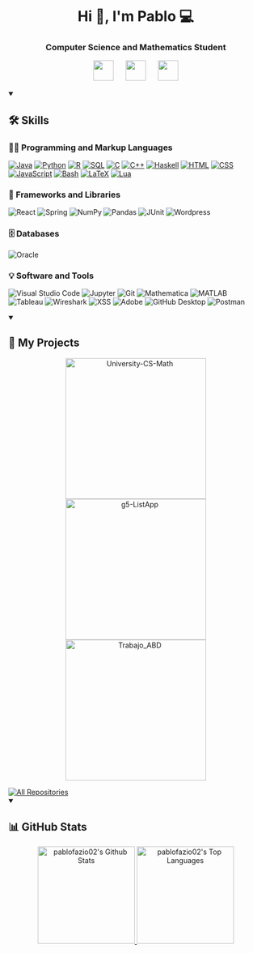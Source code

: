 <h1 align="center">Hi 👋, I'm Pablo 💻</h1>
<h3 align="center">Computer Science and Mathematics Student</h3>

<!-- Social icons section -->
<p align="center">
  <a href="mailto:pablofazio02@gmail.com"><img width="40px" src="https://img.icons8.com/color/48/000000/gmail--v1.png"></a>&nbsp;&nbsp;&nbsp;&nbsp;&nbsp;
  <a href="https://linkedin.com/in/pablofazioa"><img width="40px" src="https://cdn.jsdelivr.net/gh/devicons/devicon/icons/linkedin/linkedin-original.svg"></a>&nbsp;&nbsp;&nbsp;&nbsp;&nbsp;
  <a href="https://github.com/pablofazio02"><img width="40px" src="https://cdn.jsdelivr.net/gh/devicons/devicon/icons/github/github-original.svg"></a>
</p>

<details open>
  <summary><h2>🛠️ Skills</h2></summary>
  <!-- Algunos badges son de https://github.com/Ileriayo/markdown-badges -->

  <h3>👨‍💻 Programming and Markup Languages</h3>
  <p>
      <p>
      <a href="https://github.com/search?q=user%3Apablofazio02+language%3AJava"><img alt="Java" src="https://custom-icon-badges.demolab.com/badge/Java-007396.svg?logo=java&logoColor=white"></a>
      <a href="https://github.com/search?q=user%3Apablofazio02+language%3APython"><img alt="Python" src="https://img.shields.io/badge/Python-14354C.svg?logo=python&logoColor=white"></a>
      <a href="https://github.com/search?q=user%3Apablofazio02+language%3AR"><img alt="R" src="https://img.shields.io/badge/R-276DC3.svg?logo=r&logoColor=white"></a>
      <a href="https://github.com/search?q=user%3Apablofazio02+language%3ASQL"><img alt="SQL" src="https://img.shields.io/badge/SQL-4479A1.svg?logo=postgresql&logoColor=white"></a>
      <a href="https://github.com/search?q=user%3Apablofazio02+language%3AC"><img alt="C" src="https://img.shields.io/badge/C-03599C.svg?logo=c&logoColor=white"></a>
      <a href="https://github.com/search?q=user%3Apablofazio02+language%3AC%2B%2B"><img alt="C++" src="https://img.shields.io/badge/C++-9C033A.svg?logo=cpp&logoColor=white"></a>
      <a href="https://github.com/search?q=user%3Apablofazio02+language%3AHaskell"><img alt="Haskell" src="https://img.shields.io/badge/Haskell-5D4F85.svg?logo=haskell&logoColor=white"></a>
      <a href="https://github.com/search?q=user%3Apablofazio02+language%3AHTML"><img alt="HTML" src="https://img.shields.io/badge/HTML-E34F26.svg?logo=html5&logoColor=white"></a>
      <a href="https://github.com/search?q=user%3Apablofazio02+language%3ACSS"><img alt="CSS" src="https://img.shields.io/badge/CSS-1572B6.svg?logo=css3&logoColor=white"></a>
      <a href="https://github.com/search?q=user%3Apablofazio02+language%3AJavaScript"><img alt="JavaScript" src="https://img.shields.io/badge/JavaScript-F7DF1E.svg?logo=javascript&logoColor=black"></a>
      <a href="https://github.com/search?q=user%3Apablofazio02+language%3ABash"><img alt="Bash" src="https://img.shields.io/badge/Bash-121011.svg?logo=gnu-bash&logoColor=white"></a>
      <a href="https://github.com/search?q=user%3Apablofazio02+language%3ALaTeX"><img alt="LaTeX" src="https://img.shields.io/badge/LaTeX-008080.svg?logo=LaTeX&logoColor=white"></a>
      <a href="https://github.com/search?q=user%3Apablofazio02+language%3ALua"><img alt="Lua" src="https://img.shields.io/badge/Lua-2C2D72.svg?logo=lua&logoColor=white"></a>
  </p>
  </p>

  <h3>🧰 Frameworks and Libraries</h3>
  <p>
      <img alt="React" src="https://img.shields.io/badge/React-20232a.svg?logo=react&logoColor=%2361DAFB">
      <img alt="Spring" src="https://img.shields.io/badge/Spring-6DB33F.svg?logo=spring&logoColor=white">
      <img alt="NumPy" src="https://img.shields.io/badge/Numpy-013243.svg?logo=numpy&logoColor=white">
      <img alt="Pandas" src="https://img.shields.io/badge/Pandas-150458.svg?logo=pandas&logoColor=white">
      <img alt="JUnit" src="https://custom-icon-badges.demolab.com/badge/JUnit-25A162.svg?logo=check-circle&logoColor=white">
      <img alt="Wordpress" src="https://img.shields.io/badge/Wordpress-21759B?logo=wordpress&logoColor=white">
  </p>

  <h3>🗄️ Databases</h3>
  <p>
      <img alt="Oracle" src="https://img.shields.io/badge/Oracle-F80000.svg?logo=oracle&logoColor=white">
  </p>

  <h3>💡 Software and Tools</h3>
  <p>
      <img alt="Visual Studio Code" src="https://img.shields.io/badge/Visual%20Studio%20Code-0078d7.svg?logo=visual-studio-code&logoColor=white"></a>
      <img alt="Jupyter" src="https://img.shields.io/badge/Jupyter-F37626.svg?logo=jupyter&logoColor=white">
      <img alt="Git" src="https://img.shields.io/badge/Git-F05032.svg?logo=git&logoColor=white">
      <img alt="Mathematica" src="https://img.shields.io/badge/Mathematica-DD1100.svg?logo=wolfram-mathematica&logoColor=white">
      <img alt="MATLAB" src="https://img.shields.io/badge/MATLAB-0076A8.svg?logo=mathworks&logoColor=white">
      <img alt="Tableau" src="https://img.shields.io/badge/Tableau-E97627.svg?logo=tableau&logoColor=white">
      <img alt="Wireshark" src="https://img.shields.io/badge/Wireshark-1679A7.svg?logo=wireshark&logoColor=white">
      <img alt="XSS" src="https://img.shields.io/badge/XSS-2B2B2B.svg?logo=hackthebox&logoColor=green">
      <img alt="Adobe" src="https://img.shields.io/badge/Adobe-FF0000.svg?logo=adobe&logoColor=white">
      <img alt="GitHub Desktop" src="https://img.shields.io/badge/GitHub%20Desktop-8034A9.svg?logo=github&logoColor=white">
      <img alt="Postman" src="https://img.shields.io/badge/Postman-FF6C37?logo=postman&logoColor=white">



  </p>
</details>

<details open>
  <summary><h2>📘 My Projects</h2></summary>
  <p align="center">
    <a href="https://github.com/pablofazio02/University-CS-Math">
      <img width="278" src="https://github-readme-stats.vercel.app/api/pin/?username=pablofazio02&repo=University-CS-Math&theme=react&bg_color=1F222E&title_color=0074CC&hide_border=true&icon_color=F8D866&show_icons=false" alt="University-CS-Math">
    </a>
    <a href="https://github.com/nuritapedrosa/g5-ListApp">
      <img width="278" src="https://github-readme-stats.vercel.app/api/pin/?username=nuritapedrosa&repo=g5-ListApp&theme=react&bg_color=1F222E&title_color=0074CC&hide_border=true&icon_color=F8D866&show_icons=false" alt="g5-ListApp">
    </a>
    <a href="https://github.com/lvargasgarcia/Trabajo_ABD">
      <img width="278" src="https://github-readme-stats.vercel.app/api/pin/?username=lvargasgarcia&repo=Trabajo_ABD&theme=react&bg_color=1F222E&title_color=0074CC&hide_border=true&icon_color=F8D866&show_icons=false" alt="Trabajo_ABD">
    </a>
  </p>
  <a href="https://github.com/pablofazio02?tab=repositories&sort=stargazers">
    <img alt="All Repositories" title="All Repositories" src="https://custom-icon-badges.demolab.com/badge/-Click%20Here%20For%20All%20My%20Repos-1F222E?style=for-the-badge&logoColor=white&logo=repo"/>
  </a>
</details>

<details open>
  <summary><h2>📊 GitHub Stats</h2></summary>
  <p align="center">
    <a href="https://github.com/anuraghazra/github-readme-stats">
      <img alt="pablofazio02's Github Stats" src="https://github-readme-stats.vercel.app/api/?username=pablofazio02&show_icons=true&include_all_commits=true&count_private=true&theme=react&hide_border=true&bg_color=1F222E&title_color=0074CC&icon_color=F8D866" height="192px"/>
    </a>
    <a href="https://github.com/anuraghazra/github-readme-stats">
      <img alt="pablofazio02's Top Languages" src="https://github-readme-stats.vercel.app/api/top-langs/?username=pablofazio02&langs_count=8&layout=compact&theme=react&hide_border=true&bg_color=1F222E&title_color=0074CC&icon_color=F8D866&hide=Jupyter%20Notebook,Roff" height="192px"/>
    </a>
  </p>
</details>
